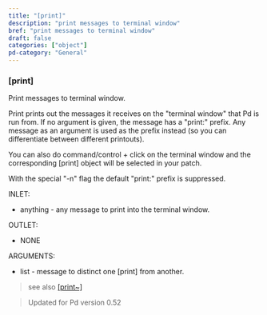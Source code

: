```yaml
---
title: "[print]"
description: "print messages to terminal window"
bref: "print messages to terminal window"
draft: false
categories: ["object"]
pd-category: "General"
---
```


### [print]

Print messages to terminal window.

Print prints out the messages it receives on the "terminal window" that Pd is run from. If no argument is given,  the message has a "print:" prefix. Any message as an argument is used as the prefix instead (so you can differentiate between different printouts).

You can also do command/control + click on the terminal window and the corresponding [print] object will be selected in your patch.

With the special "-n" flag the default "print:" prefix is suppressed.

INLET:

- anything - any message to print into the terminal window.

OUTLET:

- NONE

ARGUMENTS:

- list - message to distinct one [print] from another.


 
> see also [[print~]](../print~)

> Updated for Pd version 0.52